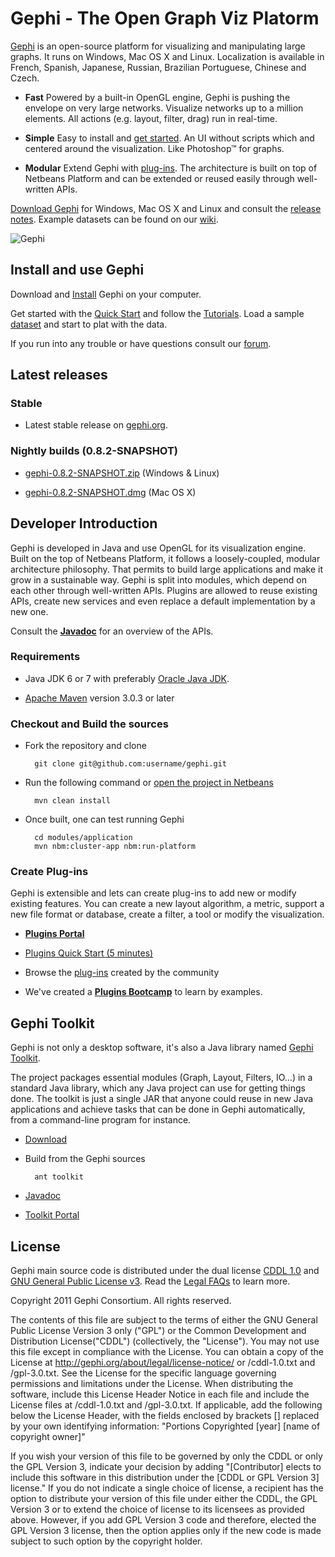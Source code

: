 # Gephi - The Open Graph Viz Platorm

[Gephi](http://gephi.org) is an open-source platform for visualizing and manipulating large graphs. It runs on Windows, Mac OS X and Linux. Localization is available in French, Spanish, Japanese, Russian, Brazilian Portuguese, Chinese and Czech.

- **Fast** Powered by a built-in OpenGL engine, Gephi is pushing the envelope on very large networks. Visualize networks up to a million elements. All actions (e.g. layout, filter, drag) run in real-time.

- **Simple** Easy to install and [get started](http://gephi.org/users/quick-start/). An UI without scripts which and centered around the visualization. Like Photoshop™ for graphs.

- **Modular** Extend Gephi with [plug-ins](http://gephi.org/plugins/). The architecture is built on top of Netbeans Platform and can be extended or reused easily through well-written APIs.

[Download Gephi](http://gephi.org/users/download/) for Windows, Mac OS X and Linux and consult the [release notes](https://wiki.gephi.org/index.php/Gephi_Releases). Example datasets can be found on our [wiki](https://wiki.gephi.org/index.php?title=Datasets).

![Gephi](http://gephi.org/wp-content/themes/gephi/images/screenshots/select-tool-mini.png)

## Install and use Gephi

Download and [Install](http://gephi.org/users/install) Gephi on your computer. 

Get started with the [Quick Start](http://gephi.org/users/quick-start/) and follow the [Tutorials](http://gephi.org/users/). Load a sample [dataset]((https://wiki.gephi.org/index.php?title=Datasets)) and start to plat with the data.

If you run into any trouble or have questions consult our [forum](http://forum.gephi.org).

## Latest releases

### Stable

- Latest stable release on [gephi.org](http://gephi.org/download).

### Nightly builds (0.8.2-SNAPSHOT)

- [gephi-0.8.2-SNAPSHOT.zip](http://nexus.gephi.org/nexus/service/local/artifact/maven/content?r=snapshots&g=org.gephi&a=gephi&v=0.8.2-SNAPSHOT&p=dmg) (Windows & Linux)

- [gephi-0.8.2-SNAPSHOT.dmg](http://nexus.gephi.org/nexus/service/local/artifact/maven/content?r=snapshots&g=org.gephi&a=gephi&v=0.8.2-SNAPSHOT&p=dmg) (Mac OS X)

## Developer Introduction

Gephi is developed in Java and use OpenGL for its visualization engine. Built on the top of Netbeans Platform, it follows a loosely-coupled, modular architecture philosophy. That permits to build large applications and make it grow in a sustainable way. Gephi is split into modules, which depend on each other through well-written APIs. Plugins are allowed to reuse existing APIs, create new services and even replace a default implementation by a new one.

Consult the [**Javadoc**](http://gephi.org/docs) for an overview of the APIs.

### Requirements

- Java JDK 6 or 7 with preferably [Oracle Java JDK](http://java.com/en/).

- [Apache Maven](http://maven.apache.org/) version 3.0.3 or later

### Checkout and Build the sources

- Fork the repository and clone

        git clone git@github.com:username/gephi.git

- Run the following command or [open the project in Netbeans](http://wiki.gephi.org/index.php/Build_Gephi)

        mvn clean install

- Once built, one can test running Gephi

		cd modules/application
		mvn nbm:cluster-app nbm:run-platform

### Create Plug-ins

Gephi is extensible and lets can create plug-ins to add new or modify existing features. You can create a new layout algorithm, a metric, support a new file format or database, create a filter, a tool or modify the visualization.

- [**Plugins Portal**](http://wiki.gephi.org/index.php/Plugins_portal)

- [Plugins Quick Start (5 minutes)](http://wiki.gephi.org/index.php/Plugin_Quick_Start_(5_minutes))

- Browse the [plug-ins](http://gephi.org/plugins) created by the community

- We've created a [**Plugins Bootcamp**](https://github.com/gephi/gephi-plugins-bootcamp) to learn by examples.

## Gephi Toolkit

Gephi is not only a desktop software, it's also a Java library named [Gephi Toolkit](http://gephi.org/toolkit/).

The project packages essential modules (Graph, Layout, Filters, IO…) in a standard Java library, which any Java project can use for getting things done. The toolkit is just a single JAR that anyone could reuse in new Java applications and achieve tasks that can be done in Gephi automatically, from a command-line program for instance.

- [Download](http://gephi.org/toolkit/)

- Build from the Gephi sources

        ant toolkit

- [Javadoc](http://gephi.org/docs/toolkit/)

- [Toolkit Portal](https://wiki.gephi.org/index.php/Toolkit_portal)

## License

Gephi main source code is distributed under the dual license [CDDL 1.0](http://www.opensource.org/licenses/CDDL-1.0) and [GNU General Public License v3](http://www.gnu.org/licenses/gpl.html). Read the [Legal FAQs](https://gephi.org/about/legal/faq/)  to learn more.

Copyright 2011 Gephi Consortium. All rights reserved.

The contents of this file are subject to the terms of either the GNU
General Public License Version 3 only ("GPL") or the Common
Development and Distribution License("CDDL") (collectively, the
"License"). You may not use this file except in compliance with the
License. You can obtain a copy of the License at
http://gephi.org/about/legal/license-notice/
or /cddl-1.0.txt and /gpl-3.0.txt. See the License for the
specific language governing permissions and limitations under the
License.  When distributing the software, include this License Header
Notice in each file and include the License files at
/cddl-1.0.txt and /gpl-3.0.txt. If applicable, add the following below the
License Header, with the fields enclosed by brackets [] replaced by
your own identifying information:
"Portions Copyrighted [year] [name of copyright owner]"

If you wish your version of this file to be governed by only the CDDL
or only the GPL Version 3, indicate your decision by adding
"[Contributor] elects to include this software in this distribution
under the [CDDL or GPL Version 3] license." If you do not indicate a
single choice of license, a recipient has the option to distribute
your version of this file under either the CDDL, the GPL Version 3 or
to extend the choice of license to its licensees as provided above.
However, if you add GPL Version 3 code and therefore, elected the GPL
Version 3 license, then the option applies only if the new code is
made subject to such option by the copyright holder.

